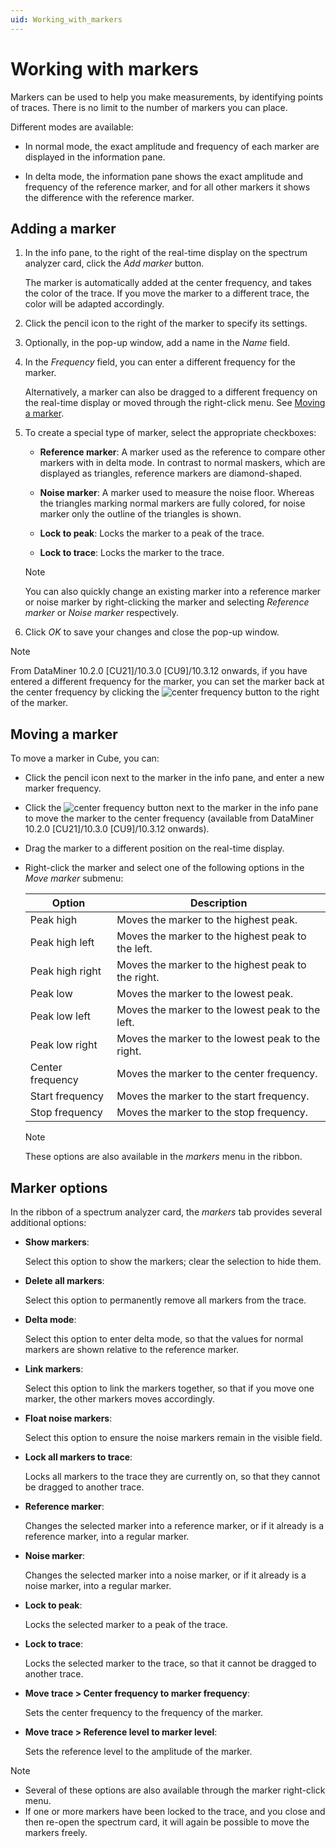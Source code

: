 ```yaml
---
uid: Working_with_markers
---
```


# Working with markers

Markers can be used to help you make measurements, by identifying points of traces. There is no limit to the number of markers you can place.

Different modes are available:

- In normal mode, the exact amplitude and frequency of each marker are displayed in the information pane.

- In delta mode, the information pane shows the exact amplitude and frequency of the reference marker, and for all other markers it shows the difference with the reference marker.

## Adding a marker

1. In the info pane, to the right of the real-time display on the spectrum analyzer card, click the *Add marker* button.

   The marker is automatically added at the center frequency, and takes the color of the trace. If you move the marker to a different trace, the color will be adapted accordingly.

1. Click the pencil icon to the right of the marker to specify its settings.

1. Optionally, in the pop-up window, add a name in the *Name* field.

1. In the *Frequency* field, you can enter a different frequency for the marker.

   Alternatively, a marker can also be dragged to a different frequency on the real-time display or moved through the right-click menu. See [Moving a marker](#moving-a-marker).

1. To create a special type of marker, select the appropriate checkboxes:

   - **Reference marker**: A marker used as the reference to compare other markers with in delta mode. In contrast to normal maskers, which are displayed as triangles, reference markers are diamond-shaped.

   - **Noise marker**: A marker used to measure the noise floor. Whereas the triangles marking normal markers are fully colored, for noise marker only the outline of the triangles is shown.

   - **Lock to peak**: Locks the marker to a peak of the trace.

   - **Lock to trace**: Locks the marker to the trace.

   > [!NOTE]
   > You can also quickly change an existing marker into a reference marker or noise marker by right-clicking the marker and selecting *Reference marker* or *Noise marker* respectively.

1. Click *OK* to save your changes and close the pop-up window.

> [!NOTE]
> From DataMiner 10.2.0 [CU21]/10.3.0 [CU9]/10.3.12 onwards<!--RN 37705-->, if you have entered a different frequency for the marker, you can set the marker back at the center frequency by clicking the ![center frequency](~/user-guide/images/Center_Frequency.png) button to the right of the marker.

## Moving a marker

To move a marker in Cube, you can:

- Click the pencil icon next to the marker in the info pane, and enter a new marker frequency.

- Click the ![center frequency](~/user-guide/images/Center_Frequency.png) button next to the marker in the info pane to move the marker to the center frequency (available from DataMiner 10.2.0 [CU21]/10.3.0 [CU9]/10.3.12 onwards<!--RN 37705-->).

- Drag the marker to a different position on the real-time display.

- Right-click the marker and select one of the following options in the *Move marker* submenu:

  | Option         | Description                                        |
  |------------------|----------------------------------------------------|
  | Peak high        | Moves the marker to the highest peak.              |
  | Peak high left   | Moves the marker to the highest peak to the left.  |
  | Peak high right  | Moves the marker to the highest peak to the right. |
  | Peak low         | Moves the marker to the lowest peak.               |
  | Peak low left    | Moves the marker to the lowest peak to the left.   |
  | Peak low right   | Moves the marker to the lowest peak to the right.  |
  | Center frequency | Moves the marker to the center frequency.          |
  | Start frequency  | Moves the marker to the start frequency.           |
  | Stop frequency   | Moves the marker to the stop frequency.            |

  > [!NOTE]
  > These options are also available in the *markers* menu in the ribbon.

## Marker options

In the ribbon of a spectrum analyzer card, the *markers* tab provides several additional options:

- **Show markers**:

  Select this option to show the markers; clear the selection to hide them.

- **Delete all markers**:

  Select this option to permanently remove all markers from the trace.

- **Delta mode**:

  Select this option to enter delta mode, so that the values for normal markers are shown relative to the reference marker.

- **Link markers**:

  Select this option to link the markers together, so that if you move one marker, the other markers moves accordingly.

- **Float noise markers**:

  Select this option to ensure the noise markers remain in the visible field.

- **Lock all markers to trace**:

  Locks all markers to the trace they are currently on, so that they cannot be dragged to another trace.

- **Reference marker**:

  Changes the selected marker into a reference marker, or if it already is a reference marker, into a regular marker.

- **Noise marker**:

  Changes the selected marker into a noise marker, or if it already is a noise marker, into a regular marker.

- **Lock to peak**:

  Locks the selected marker to a peak of the trace.

- **Lock to trace**:

  Locks the selected marker to the trace, so that it cannot be dragged to another trace.

- **Move trace > Center frequency to marker frequency**:

  Sets the center frequency to the frequency of the marker.

- **Move trace > Reference level to marker level**:

  Sets the reference level to the amplitude of the marker.

> [!NOTE]
>
> - Several of these options are also available through the marker right-click menu.
> - If one or more markers have been locked to the trace, and you close and then re-open the spectrum card, it will again be possible to move the markers freely.
